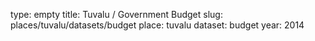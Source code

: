 type: empty
title: Tuvalu / Government Budget
slug: places/tuvalu/datasets/budget
place: tuvalu
dataset: budget
year: 2014
